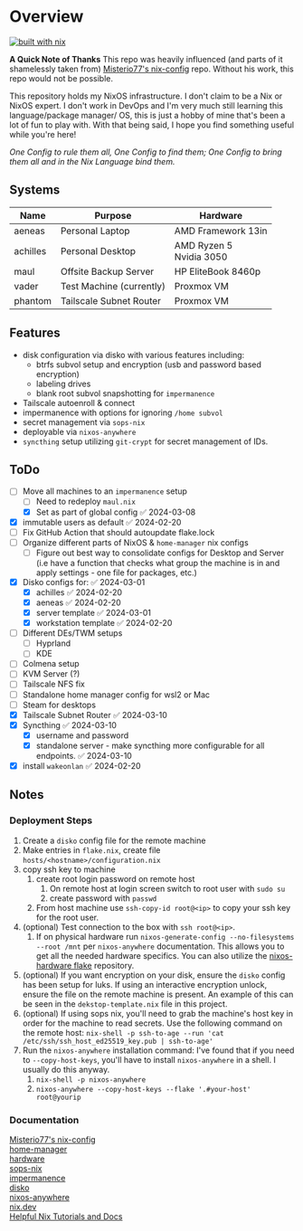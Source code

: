 # Overview
[![built with nix](https://builtwithnix.org/badge.svg)](https://builtwithnix.org)

**A Quick Note of Thanks**
This repo was heavily influenced (and parts of it shamelessly taken from) [Misterio77's nix-config](https://github.com/Misterio77/nix-config) repo. Without his work, this repo would not be possible. 

This repository holds my NixOS infrastructure. I don't claim to be a Nix or NixOS expert. I don't work in DevOps and I'm very much still learning this language/package manager/ OS, this is just a hobby of mine that's been a lot of fun to play with.  With that being said, I hope you find something useful while you're here!

_One Config to rule them all, One Config to find them; One Config to bring them all and in the Nix Language bind them._

## Systems

| **Name** | Purpose                  | Hardware                    |
| -------- | ------------------------ | --------------------------- |
| aeneas   | Personal Laptop          | AMD Framework 13in          |
| achilles | Personal Desktop         | AMD Ryzen 5 <br>Nvidia 3050 |
| maul     | Offsite Backup Server    | HP EliteBook 8460p          |
| vader    | Test Machine (currently) | Proxmox VM                  |
| phantom  | Tailscale Subnet Router  | Proxmox VM                  |

## Features

- disk configuration via disko with various features including:
	- btrfs subvol setup and encryption (usb and password based encryption)
	- labeling drives
	- blank root subvol snapshotting for `impermanence`
- Tailscale autoenroll & connect
- impermanence with options for ignoring `/home subvol`
- secret management via `sops-nix`
- deployable via `nixos-anywhere`
- `syncthing` setup utilizing `git-crypt` for secret management of IDs.

##  ToDo
- [ ] Move all machines to an `impermanence` setup
	- [ ] Need to redeploy `maul.nix`
 	- [x] Set as part of global config ✅ 2024-03-08
- [x] immutable users as default ✅ 2024-02-20
- [ ] Fix GitHub Action that should autoupdate flake.lock
- [ ] Organize different parts of NixOS & `home-manager` nix configs
	- [ ] Figure out best way to consolidate configs for Desktop and Server (i.e have a function that checks what group the machine is in and apply settings - one file for packages, etc.)
- [x] Disko configs for: ✅ 2024-03-01
	- [x] achilles ✅ 2024-02-20
	- [x] aeneas ✅ 2024-02-20
	- [x] server template ✅ 2024-03-01
	- [x] workstation template ✅ 2024-02-20
- [ ] Different DEs/TWM setups
	- [ ] Hyprland
	- [ ] KDE
- [ ] Colmena setup
- [ ] KVM Server (?)
- [ ] Tailscale NFS fix
- [ ] Standalone home manager config for wsl2 or Mac
- [ ] Steam for desktops
- [x] Tailscale Subnet Router ✅ 2024-03-10
- [x] Syncthing ✅ 2024-03-10
	- [x] username and password
	- [x] standalone server - make syncthing more configurable for all endpoints. ✅ 2024-03-10
- [x] install `wakeonlan` ✅ 2024-02-20

## Notes

### Deployment Steps
1. Create a `disko` config file for the remote machine
2. Make entries in `flake.nix`, create file `hosts/<hostname>/configuration.nix`
3. copy ssh key to machine
	1. create root login password on remote host
		1. On remote host at login screen switch to root user with `sudo su`
		2. create password with `passwd`
	2. From host machine use `ssh-copy-id root@<ip>` to copy your ssh key for the root user.
4. (optional) Test connection to the box with `ssh root@<ip>`. 
	1. If on physical hardware run `nixos-generate-config --no-filesystems --root /mnt` per `nixos-anywhere` documentation. This allows you to get all the needed hardware specifics. You can also utilize the [nixos-hardware flake](https://github.com/NixOS/nixos-hardware) repository.
5. (optional) If you want encryption on your disk, ensure the `disko` config has been setup for luks. If using an interactive encryption unlock, ensure the file on the remote machine is present. An example of this can be seen in the `dekstop-template.nix` file in this project. 
6. (optional) If using sops nix, you'll need to grab the machine's host key in order for the machine to read secrets. Use the following command on the remote host:
	`nix-shell -p ssh-to-age --run 'cat /etc/ssh/ssh_host_ed25519_key.pub | ssh-to-age'`
7. Run the `nixos-anywhere` installation command:
	I've found that if you need to `--copy-host-keys`, you'll have to install `nixos-anywhere` in a shell. I usually do this anyway.
	1. `nix-shell -p nixos-anywhere`
	2. `nixos-anywhere --copy-host-keys --flake '.#your-host' root@yourip`

### Documentation

[Misterio77's nix-config](https://github.com/Misterio77/nix-config) <br>
[home-manager](https://github.com/nix-community/home-manager) <br>
[hardware](https://github.com/NixOS/nixos-hardware) <br>
[sops-nix](https://github.com/Mic92/sops-nix) <br>
[impermanence](https://github.com/nix-community/impermanence) <br>
[disko](https://github.com/nix-community/disko) <br>
[nixos-anywhere](https://github.com/nix-community/nixos-anywhere) <br>
[nix.dev](https://nix.dev/index.html) <br>
[Helpful Nix Tutorials and Docs](https://nixos-and-flakes.thiscute.world/) <br>
